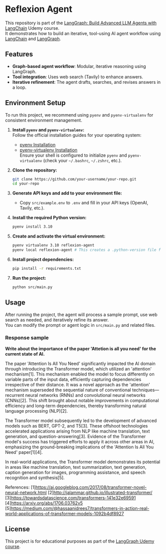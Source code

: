 # Reflexion Agent

This repository is part of the [LangGraph: Build Advanced LLM Agents with LangChain](https://www.udemy.com/course/langgraph/) Udemy course.  
It demonstrates how to build an iterative, tool-using AI agent workflow using [LangChain](https://python.langchain.com/) and [LangGraph](https://github.com/langchain-ai/langgraph).

## Features

- **Graph-based agent workflow**: Modular, iterative reasoning using LangGraph.
- **Tool integration**: Uses web search (Tavily) to enhance answers.
- **Iterative refinement**: The agent drafts, searches, and revises answers in a loop.

## Environment Setup

To run this project, we recommend using `pyenv` and `pyenv-virtualenv` for consistent environment management.

1.  **Install `pyenv` and `pyenv-virtualenv`:**  
    Follow the official installation guides for your operating system:  
    * [pyenv Installation](https://github.com/pyenv/pyenv#installation)  
    * [pyenv-virtualenv Installation](https://github.com/pyenv/pyenv-virtualenv#installation)  
    Ensure your shell is configured to initialize `pyenv` and `pyenv-virtualenv` (check your `~/.bashrc`, `~/.zshrc`, etc.).

2.  **Clone the repository:**
    ```bash
    git clone https://github.com/your-username/your-repo.git
    cd your-repo
    ```

3.  **Generate API keys and add to your environment file:**  
    - Copy `src/example.env` to `.env` and fill in your API keys (OpenAI, Tavily, etc.).

4.  **Install the required Python version:**
    ```bash
    pyenv install 3.10
    ```

5.  **Create and activate the virtual environment:**
    ```bash
    pyenv virtualenv 3.10 reflexion-agent
    pyenv local reflexion-agent # This creates a .python-version file for auto-activation
    ```

6.  **Install project dependencies:**
    ```bash
    pip install -r requirements.txt
    ```

7.  **Run the project:**
    ```bash
    python src/main.py
    ```

## Usage

After running the project, the agent will process a sample prompt, use web search as needed, and iteratively refine its answer.  
You can modify the prompt or agent logic in `src/main.py` and related files.

### Response sample

**Write about the importance of the paper 'Attetion is all you need' for the current state of AI.**

The paper 'Attention Is All You Need' significantly impacted the AI domain through introducing the Transformer model, which utilized an 'attention' mechanism[1]. This mechanism enabled the model to focus differently on variable parts of the input data, efficiently capturing dependencies irrespective of their distance. It was a novel approach as the 'attention' mechanism superseded the sequential nature of conventional techniques—recurrent neural networks (RNNs) and convolutional neural networks (CNNs)[2]. This shift brought about notable improvements in computational efficiency and long-term dependencies, thereby transforming natural language processing (NLP)[2].

The Transformer model subsequently led to the development of advanced models such as BERT, GPT-2, and T5[3]. These offshoot technologies accelerated applications arising from NLP like machine translation, text generation, and question-answering[3]. Evidence of the Transformer model's success has triggered efforts to apply it across other areas in AI, emphasizing the ground-breaking implications of the 'Attention Is All You Need' paper[1][4].

In real-world applications, the Transformer model demonstrates its potential in areas like machine translation, text summarization, text generation, caption generation for images, programming assistance, and speech recognition and synthesis[5].

References:
[1]https://ai.googleblog.com/2017/08/transformer-novel-neural-network.html
[2]http://jalammar.github.io/illustrated-transformer/
[3]https://towardsdatascience.com/transformers-141e32e69591
[4]https://arxiv.org/abs/1706.03762v5
[5]https://medium.com/@hassaanidrees7/transformers-in-action-real-world-applications-of-transformer-models-1092b4df8927

## License

This project is for educational purposes as part of the [LangGraph Udemy course](https://www.udemy.com/course/langgraph/).